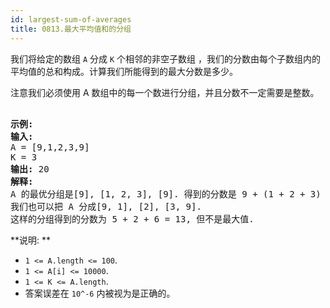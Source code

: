 ```yaml
---
id: largest-sum-of-averages
title: 0813.最大平均值和的分组
---
```

我们将给定的数组 <code>A</code> 分成 <code>K</code> 个相邻的非空子数组 ，我们的分数由每个子数组内的平均值的总和构成。计算我们所能得到的最大分数是多少。

注意我们必须使用 A 数组中的每一个数进行分组，并且分数不一定需要是整数。


<pre><br/><strong>示例:</strong><br/><strong>输入:</strong> <br/>A = [9,1,2,3,9]<br/>K = 3<br/><strong>输出:</strong> 20<br/><strong>解释:</strong> <br/>A 的最优分组是[9], [1, 2, 3], [9]. 得到的分数是 9 + (1 + 2 + 3) / 3 + 9 = 20.<br/>我们也可以把 A 分成[9, 1], [2], [3, 9].<br/>这样的分组得到的分数为 5 + 2 + 6 = 13, 但不是最大值.<br/></pre>

**说明: **


- <code>1 &lt;= A.length &lt;= 100</code>.
- <code>1 &lt;= A[i] &lt;= 10000</code>.
- <code>1 &lt;= K &lt;= A.length</code>.
- 答案误差在 <code>10^-6</code> 内被视为是正确的。
